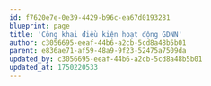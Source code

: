 ```yaml
---
id: f7620e7e-0e39-4429-b96c-ea67d0193281
blueprint: page
title: 'Công khai điều kiện hoạt động GDNN'
author: c3056695-eeaf-44b6-a2cb-5cd8a48b5b01
parent: e836ae71-af59-48a9-9f23-52475a7509da
updated_by: c3056695-eeaf-44b6-a2cb-5cd8a48b5b01
updated_at: 1750220533
---
```

